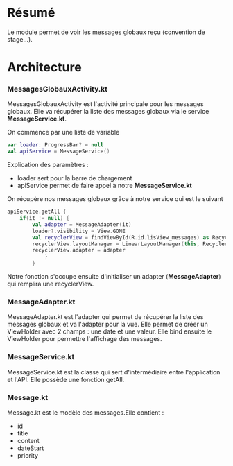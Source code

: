<h1>Résumé</h1>
Le module permet de voir les messages globaux reçu (convention de stage...).

<h1>Architecture</h1>
<h3>MessagesGlobauxActivity.kt</h3>

MessagesGlobauxActivity est l'activité principale pour les messages globaux. Elle va récupérer la liste des messages globaux via le service <strong>MessageService.kt</strong>.

On commence par une liste de variable

```kotlin
var loader: ProgressBar? = null
val apiService = MessageService()
```

Explication des paramètres :
<ul>
    <li>loader sert pour la barre de chargement</li>
    <li>apiService permet de faire appel à notre <strong>MessageService.kt</strong></li>
</ul>

<p>On récupère nos messages globaux grâce à notre service qui est le suivant</p>

```kotlin
apiService.getAll {
	if(it != null) {
		val adapter = MessageAdapter(it)
		loader?.visibility = View.GONE
		val recyclerView = findViewById(R.id.lisView_messages) as RecyclerView
		recyclerView.layoutManager = LinearLayoutManager(this, RecyclerView.VERTICAL, false)
		recyclerView.adapter = adapter
			}
		}
```

<p>Notre fonction s'occupe ensuite d'initialiser un adapter (<Strong>MessageAdapter</strong>) qui remplira une recyclerView.</p>

<h3>MessageAdapter.kt</h3> 
<p>MessageAdapter.kt est l'adapter qui permet de récupérer la liste des messages globaux et va l'adapter pour la vue. Elle permet de créer un ViewHolder avec 2 champs : une date et une valeur. Elle bind ensuite le ViewHolder pour permettre l'affichage des messages.</p>

<h3>MessageService.kt</h3> 
<p>MessageService.kt est la classe qui sert d'intermédiaire entre l'application et l'API. Elle possède une fonction getAll.</p>

<h3>Message.kt</h3> 
<p>Message.kt est le modèle des messages.Elle contient :</p>
<ul>
    <li>id</li>
    <li>title</li>
    <li>content</li>
    <li>dateStart</li>
    <li>priority</li>
</ul>
